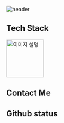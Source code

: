 ![header](https://capsule-render.vercel.app/api?type=cylinder&theme=tokyonight&height=200&section=header&text=Cyanjz's%20repo&fontSize=90&animation=fadeIn
)
## Tech Stack
<img src="https://raw.githubusercontent.com/marwin1991/profile-technology-icons/refs/heads/main/icons/python.png" alt="이미지 설명" width="100" height="100">

## Contact Me


## Github status
